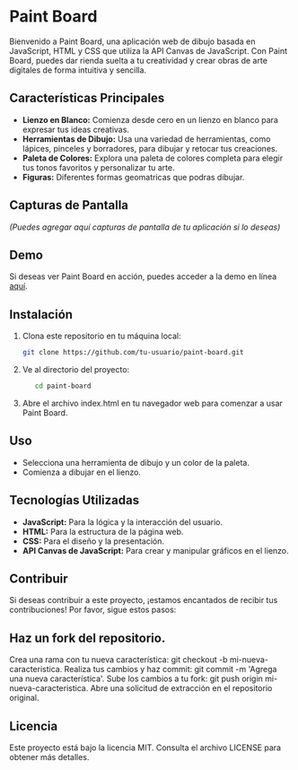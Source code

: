 # Paint Board

Bienvenido a Paint Board, una aplicación web de dibujo basada en JavaScript, HTML y CSS que utiliza la API Canvas de JavaScript. Con Paint Board, puedes dar rienda suelta a tu creatividad y crear obras de arte digitales de forma intuitiva y sencilla.

## Características Principales

- **Lienzo en Blanco:** Comienza desde cero en un lienzo en blanco para expresar tus ideas creativas.
- **Herramientas de Dibujo:** Usa una variedad de herramientas, como lápices, pinceles y borradores, para dibujar y retocar tus creaciones.
- **Paleta de Colores:** Explora una paleta de colores completa para elegir tus tonos favoritos y personalizar tu arte.
- **Figuras:** Diferentes formas geomatricas que podras dibujar.

## Capturas de Pantalla

_(Puedes agregar aquí capturas de pantalla de tu aplicación si lo deseas)_

## Demo

Si deseas ver Paint Board en acción, puedes acceder a la demo en línea [aquí](enlace-a-tu-demo.com).

## Instalación

1. Clona este repositorio en tu máquina local:

   ```bash
   git clone https://github.com/tu-usuario/paint-board.git

2. Ve al directorio del proyecto:
    ```bash
       cd paint-board


2. Abre el archivo index.html en tu navegador web para comenzar a usar Paint Board.

## Uso

- Selecciona una herramienta de dibujo y un color de la paleta.
- Comienza a dibujar en el lienzo.


## Tecnologías Utilizadas

- **JavaScript:** Para la lógica y la interacción del usuario.
- **HTML:** Para la estructura de la página web.
- **CSS:** Para el diseño y la presentación.
- **API Canvas de JavaScript:** Para crear y manipular gráficos en el lienzo.

## Contribuir
Si deseas contribuir a este proyecto, ¡estamos encantados de recibir tus contribuciones! Por favor, sigue estos pasos:

## Haz un fork del repositorio.
Crea una rama con tu nueva característica: git checkout -b mi-nueva-caracteristica.
Realiza tus cambios y haz commit: git commit -m 'Agrega una nueva característica'.
Sube los cambios a tu fork: git push origin mi-nueva-caracteristica.
Abre una solicitud de extracción en el repositorio original.

## Licencia
Este proyecto está bajo la licencia MIT. Consulta el archivo LICENSE para obtener más detalles.
